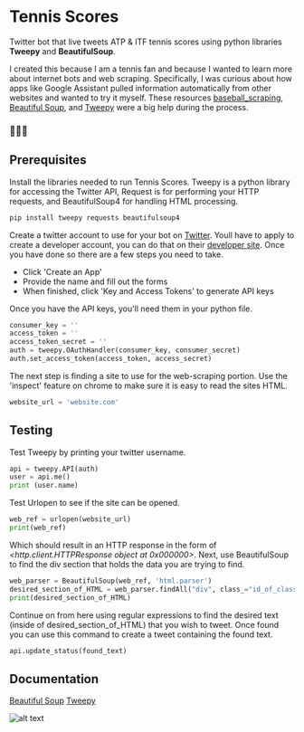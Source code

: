 # Tennis Scores

Twitter bot that live tweets ATP & ITF tennis scores using python libraries ****Tweepy**** and ****BeautifulSoup****.

I created this because I am a tennis fan and because I wanted to learn more about internet bots and web scraping. Specifically, I was curious about how apps like Google Assistant pulled information automatically from other websites and wanted to try it myself.  These resources [baseball_scraping](https://gist.github.com/CNuge/ca6f6b3b257cf59124c87e3c8e7c5d88#file-ttib-baseball_scraping-ipynb), [Beautiful Soup](https://pypi.org/project/beautifulsoup4/), and [Tweepy](https://tweepy.readthedocs.io/en/v3.5.0/) were a big help during the process.
  ### 🎾🎾🎾
## Prerequisites
Install the libraries needed to run Tennis Scores. Tweepy is a python library for accessing the Twitter API, Request is for performing your HTTP requests, and BeautifulSoup4 for handling HTML processing. 
```bash
pip install tweepy requests beautifulsoup4
```
Create a twitter account to use for your bot on  [Twitter](https://twitter.com/signup). Youll have to apply to create a developer account, you can do that on their [developer site]([https://developer.twitter.com/en.html](https://developer.twitter.com/en.html)). Once you have done so there are a few steps you need to take.
* Click 'Create an App'
* Provide the name and fill out the forms
* When finished, click 'Key and Access Tokens' to generate API keys

Once you have the API keys, you'll need them in your python file. 

```python
consumer_key = ''    
access_token = ''  
access_token_secret = ''
auth = tweepy.OAuthHandler(consumer_key, consumer_secret)
auth.set_access_token(access_token, access_secret)  
```
The next step is finding a site to use for the web-scraping portion. Use the 'inspect' feature on chrome to make sure it is easy to read the sites HTML. 
```python
website_url = 'website.com'
```
## Testing

Test Tweepy by printing your twitter username.

```python
api = tweepy.API(auth)
user = api.me()
print (user.name) 
```

Test Urlopen to see if the site can be opened.

```python
web_ref = urlopen(website_url)
print(web_ref)
  ```
Which should result in an HTTP response in the form of *<http.client.HTTPResponse object at 0x000000>*. 
Next, use BeautifulSoup to find the div section that holds the data you are trying to find.
```python
web_parser = BeautifulSoup(web_ref, 'html.parser')
desired_section_of_HTML = web_parser.findAll("div", class_="id_of_class")
print(desired_section_of_HTML)
```
Continue on from here using regular expressions to find the desired text (inside of  desired_section_of_HTML) that you wish to tweet. Once found you can use this command to create a tweet containing the found text.
```python
api.update_status(found_text)
 ```

## Documentation

[Beautiful Soup](https://pypi.org/project/beautifulsoup4/)
[Tweepy](https://tweepy.readthedocs.io/en/v3.5.0/)

![alt text](http://cliparts.co/cliparts/Lid/jMy/LidjMy5dT.svg)
